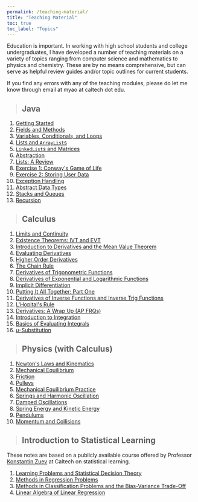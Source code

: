 ```yaml
---
permalink: /teaching-material/
title: "Teaching Material"
toc: true
toc_label: "Topics"
---
```


Education is important. In working with high school students and college undergraduates, I have developed a number of teaching materials on a variety of topics ranging from computer science and mathematics to physics and chemistry. These are by no means comprehensive, but can serve as helpful review guides and/or topic outlines for current students.

If you find any errors with any of the teaching modules, please do let me know through email at myao at caltech dot edu.

> ## Java

  1. [Getting Started](/java/getting-started/index.html)
  2. [Fields and Methods](/java/fields-and-methods/index.html)
  3. [Variables, Conditionals, and Loops](/java/variables-conditionals-and-loops/index.html)
  4. [Lists and ```ArrayList```s](/java/lists-and-arrays/index.html)
  5. [```LinkedList```s and Matrices](/java/linked-lists-and-matrices/index.html)
  6. [Abstraction](/java/abstraction/index.html)
  7. [Lists: A Review](/java/lists-a-review/index.html)
  8. [Exercise 1: Conway's Game of Life](/java/game-of-life/index.html)
  9. [Exercise 2: Storing User Data](/java/login-info/index.html)
  10. [Exception Handling](/java/exception-handling/index.html)
  11. [Abstract Data Types](/java/abstract-data-types/index.html)
  12. [Stacks and Queues](/java/stacks-and-queues/index.html)
  13. [Recursion](/java/recursion/index.html)

> ## Calculus

  1. [Limits and Continuity](/calculus/limits-and-continuity/index.html)
  2. [Existence Theorems: IVT and EVT](/calculus/existence-theorems/index.html)
  3. [Introduction to Derivatives and the Mean Value Theorem](/calculus/intro-to-derivatives/index.html)
  4. [Evaluating Derivatives](/calculus/evaluating-derivatives/index.html)
  5. [Higher Order Derivatives](/calculus/higher-order-derivatives/index.html)
  6. [The Chain Rule](/calculus/chain-rule/index.html)
  7. [Derivatives of Trigonometric Functions](/calculus/trig-function-derivatives/index.html)
  8. [Derivatives of Exponential and Logarithmic Functions](/calculus/derivatives-involving-e/index.html)
  9. [Implicit Differentiation](/calculus/implicit-differentiation/index.html)
  10. [Putting It All Together: Part One](/calculus/word-problems-1/index.html)
  11. [Derivatives of Inverse Functions and Inverse Trig Functions](/calculus/inverse-function-derivatives/index.html)
  12. [L'Hopital's Rule](/calculus/lhopitals-rule/index.html)
  13. [Derivatives: A Wrap Up (AP FRQs)](/calculus/derivatives-wrap-up/index.html)
  14. [Introduction to Integration](/calculus/introduction-to-integration/index.html)
  15. [Basics of Evaluating Integrals](/calculus/evaluating-integrals/index.html)
  16. [$u$-Substitution](/calculus/u-substitution/index.html)

> ## Physics (with Calculus)
  
  1. [Newton's Laws and Kinematics](/physics/newton-laws-and-kinematics/index.html)
  2. [Mechanical Equilibrium](/physics/mechanical-equilibrium/index.html)
  3. [Friction](/physics/friction/index.html)
  4. [Pulleys](/physics/pulleys/index.html)
  5. [Mechanical Equilibrium Practice](/physics/mechanical-equilibrium-practice/index.html)
  6. [Springs and Harmonic Oscillation](/physics/springs-and-sho/index.html)
  7. [Damped Oscillations](/physics/damped-oscillations/index.html)
  8. [Spring Energy and Kinetic Energy](/physics/spring-kinetic-energy/index.html)
  9. [Pendulums](/physics/pendulums/index.html)
  10. [Momentum and Collisions](/physics/momentum-and-collisions/index.html)

> ## Introduction to Statistical Learning

These notes are based on a publicly available course offered by Professor [Konstantin Zuev](http://www.its.caltech.edu/~zuev/index.html) at Caltech on statistical learning.

  1. [Learning Problems and Statistical Decision Theory](/stat-learning/lecture-1/index.html)
  2. [Methods in Regression Problems](/stat-learning/lecture-2/index.html)
  3. [Methods in Classification Problems and the Bias-Variance Trade-Off](/stat-learning/lecture-3/index.html)
  4. [Linear Algebra of Linear Regression](/stat-learning/lecture-4/index.html)
